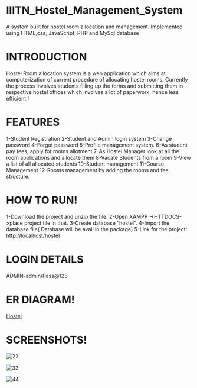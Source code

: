 # IIITN_Hostel_Management_System
A system built for hostel room  allocation and management. Implemented using HTML,css, JavaScript, PHP and MySql database

# INTRODUCTION
Hostel Room allocation system is a web application which aims at
computerization of current procedure of allocating hostel rooms.
Currently the process involves students filling up the forms and submitting
them in respective hostel offices which involves a lot of paperwork, hence
less efficient !

# FEATURES
1-Student Registration
2-Student and Admin login system
3-Change password
4-Forgot password
5-Profile management system.
6-As student pay fees, apply for rooms allotment
7-As Hostel Manager look at all the room  applications and allocate them
8-Vacate Students from a room 
9-View a list of all allocated students
10-Student management
11-Course Management
12-Rooms management by adding the rooms and fee structure.

# HOW TO RUN!
1-Download the project and unzip the file.
2-Open XAMPP ->HTTDOCS->place project file in that.
3-Create database “hostel”.
4-Import the database file( Database will be avail in the package)
5-Link for the project: http://localhost/hostel

# LOGIN DETAILS
ADMIN-admin/Pass@123

# ER DIAGRAM!
[Hostel](https://github.com/snehal224/IIITN_hostel_management/assets/76654910/08c2bb3e-c853-4c99-93cf-773a35330921)


# SCREENSHOTS!
![22](https://github.com/snehal224/IIITN_Hostel_Management_System/assets/76654910/878d883b-9d16-4188-ac54-468c4ce6654c)


![33](https://github.com/snehal224/IIITN_Hostel_Management_System/assets/76654910/2a134ae3-b957-4148-ab9f-647926b43b83)

![44](https://github.com/snehal224/IIITN_Hostel_Management_System/assets/76654910/392525e7-ed98-451f-a178-297f8b904c54)
